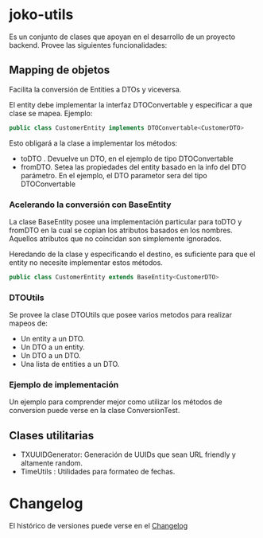 # joko-utils
Es un conjunto de clases que apoyan en el desarrollo de un proyecto backend. 
Provee las siguientes funcionalidades:

## Mapping de objetos
Facilita la conversión de Entities a DTOs y viceversa.

El entity debe implementar la interfaz DTOConvertable y especificar a que 
clase se mapea. Ejemplo:

```java
public class CustomerEntity implements DTOConvertable<CustomerDTO>
```
Esto obligará a la clase a implementar los métodos:
* toDTO . Devuelve un DTO, en el ejemplo de tipo DTOConvertable
* fromDTO. Setea las propiedades del entity basado en la info del DTO 
parámetro. En el ejemplo, el DTO parametor sera del tipo DTOConvertable

### Acelerando la conversión con BaseEntity
La clase BaseEntity posee una implementación particular para toDTO y fromDTO 
en la cual se copian los atributos basados en los nombres. Aquellos atributos
 que no coincidan son simplemente ignorados.
 
 Heredando de la clase y especificando el destino, es suficiente para que el 
 entity no necesite implementar estos métodos.

```java  
public class CustomerEntity extends BaseEntity<CustomerDTO>  
```

### DTOUtils
Se provee la clase DTOUtils que posee varios metodos para realizar mapeos de:
* Un entity a un DTO.
* Un DTO a un entity.
* Un DTO a un DTO.
* Una lista de entities a un DTO.

### Ejemplo de implementación
Un ejemplo para comprender mejor como utilizar los métodos de conversion puede
 verse en la clase ConversionTest.
 
## Clases utilitarias
* TXUUIDGenerator: Generación de UUIDs que sean URL friendly y altamente random.
* TimeUtils : Utilidades para formateo de fechas.

# Changelog
El histórico de versiones puede verse en el [Changelog](CHANGELOG.MD)
